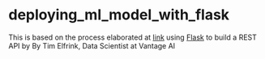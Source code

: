 # deploying_ml_model_with_flask
This is based on the process elaborated at [link](https://www.kdnuggets.com/2019/01/build-api-machine-learning-model-using-flask.html) using [Flask](http://flask.pocoo.org/) to build a REST API by By Tim Elfrink, Data Scientist at Vantage AI
